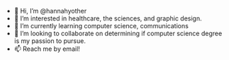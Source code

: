 - 👋 Hi, I’m @hannahyother
- 👀 I’m interested in healthcare, the sciences, and graphic design.
- 🌱 I’m currently learning computer science, communications
- 💞️ I’m looking to collaborate on determining if computer science degree is my passion to pursue. 
- 📫 Reach me by email!

<!---
hannahyother/hannahyother is a ✨ special ✨ repository because its `README.md` (this file) appears on your GitHub profile.
You can click the Preview link to take a look at your changes.
--->
